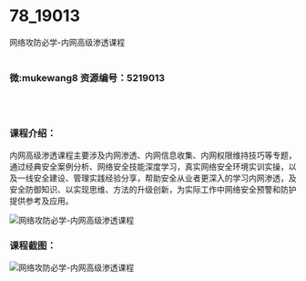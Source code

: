 # 78_19013
网络攻防必学-内网高级渗透课程
<br/></br>
<h3>微:mukewang8 资源编号：5219013</h3>
<br/></br>
<h3>课程介绍：</h3>
<p><a title="查看与 内网高级渗透 相关的文章" target="_blank">内网高级渗透</a>课程主要涉及内网渗透、内网信息收集、内网权限维持技巧等专题，通过经典安全案例分析、网络安全技能深度学习，真实网络安全环境实训实操，以及一线安全建设、管理实践经验分享，帮助安全从业者更深入的学习内网渗透，及安全防御知识、以实现思维、方法的升级创新，为实际工作中网络安全预警和防护提供参考及应用。</p>
<p><img src="https://www.ko996.com/wp-content/uploads/img/2021/03/1-61-300x168.png" alt="网络攻防必学-内网高级渗透课程"></p>
<div class="info-desc">
<h3>课程截图：</h3>
<p><img src="https://www.ko996.com/wp-content/uploads/img/2021/03/2-59.png" alt="网络攻防必学-内网高级渗透课程"></p>


			
</div>
